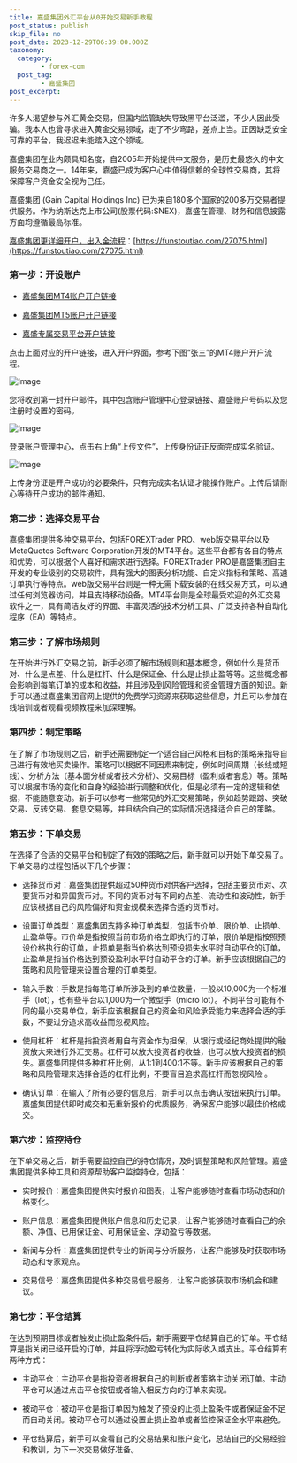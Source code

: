 ```yaml
---
title: 嘉盛集团外汇平台从0开始交易新手教程
post_status: publish
skip_file: no
post_date: 2023-12-29T06:39:00.000Z
taxonomy:
  category:
        - forex-com
  post_tag:
        - 嘉盛集团
post_excerpt: 
---
```

许多人渴望参与外汇黄金交易，但国内监管缺失导致黑平台泛滥，不少人因此受骗。我本人也曾寻求进入黄金交易领域，走了不少弯路，差点上当。正因缺乏安全可靠的平台，我迟迟未能踏入这个领域。

嘉盛集团在业内颇具知名度，自2005年开始提供中文服务，是历史最悠久的中文服务交易商之一。14年来，嘉盛已成为客户心中值得信赖的全球性交易商，其将保障客户资金安全视为己任。

嘉盛集团 (Gain Capital Holdings Inc) 已为来自180多个国家的200多万交易者提供服务。作为纳斯达克上市公司(股票代码:SNEX)，嘉盛在管理、财务和信息披露方面均遵循最高标准。

[嘉盛集团更详细开户，出入金流程](https://funstoutiao.com/27075.html)：[https://funstoutiao.com/27075.html](https://funstoutiao.com/27075.html)

### 第一步：开设账户

* [嘉盛集团MT4账户开户链接](https://s.ssgg.net/jsmt4)

* [嘉盛集团MT5账户开户链接](https://s.ssgg.net/jsmt5)

* [嘉盛专属交易平台开户链接](https://s.ssgg.net/js)

点击上面对应的开户链接，进入开户界面，参考下图“张三”的MT4账户开户流程。

![Image](https://prod-files-secure.s3.us-west-2.amazonaws.com/39ed1227-6d7d-4570-be36-9ccd4a2c4241/7a167aea-686b-400d-af59-4e18eb607a40/640.png?X-Amz-Algorithm=AWS4-HMAC-SHA256&X-Amz-Content-Sha256=UNSIGNED-PAYLOAD&X-Amz-Credential=ASIAZI2LB466ZPV32Y4B%2F20250912%2Fus-west-2%2Fs3%2Faws4_request&X-Amz-Date=20250912T161308Z&X-Amz-Expires=3600&X-Amz-Security-Token=IQoJb3JpZ2luX2VjELj%2F%2F%2F%2F%2F%2F%2F%2F%2F%2FwEaCXVzLXdlc3QtMiJHMEUCIDtAMR%2F6U87owjiS8t6kv5vOaU%2BEcQ3UaVGfjnFkyuZQAiEArPHBuKDkig6doxWo6QuaePInPhjTPs1B1hUxtH81VUUq%2FwMIMRAAGgw2Mzc0MjMxODM4MDUiDLr762M1Js%2FvLBK4eSrcAwK%2FiKTsgzrVuan0A3yRqWVVbdEmZbAkTY0iANqkpR5ltxZvKoOMbMxE2QIRGzpaT000kgB82wcHnCeNO7QCL7kavGgnqUe0OCjUXB4s96uyPgxC6acozt0GPoPrI1al6wg5b%2FfXlVWXuFWFhSmK1uBBbjBSvI9cb6lVE1PB06xy8xFCqc0roEcpJxcO7ev4J6l6VINR7OZCe6k6wghyYO3IhqkQEKkfZgnqyn30yzj354vVIWrUG2vevWh2RXfirc1SuJSxWEZ7oioGrONbaC1rP70hP37qcgz916APUWL1578XCpo6dTNr9XBrT%2F%2B%2F7U0nYeBHcOuKDqqDYNhCMZtBHN0ZXn7U3XiW1iGC0xJRyEOSa%2BkARWhRk83R70kdxKd%2FFfvlwsotAeEIjuRmtBP8K1Qh586ZvDueRiYeqErQcUYRjB5CyogyEXIgsqzzlD1NhWb9qccINjNtYzlPkcP2pQRzxoXCNt3Oan%2BeHvPpo8tLX3W1Sa6sSov15YU1BEObLnUIhyL3FebbRHmOsYGy7QRNwxPjhIccUSS6UMI%2FTIRTPBd3%2FC8NErIWPF62uKuS%2Fjq1OkIXS5pOFTuclUouxfqUqMbQMHhVKQmM52EPxC8Z9HpBGMhxyqIfMJKIkcYGOqUBhCohSqnvdkEhSfe5mdEnRpLwJB2IVp7Z7F95eaIrge1CuVmznhPIYhGrU7%2BZaHidhdYaQuCw5Txf5eILdoXtN%2FZlTlwBXrspzGJ4NwK%2BEyROluB4J4%2FL%2BFhFmOVc22axdTfNmixqc7QY37KjfVSJDS54gQT%2B12nCgYWtr7euI46mgAc0bQ1tEI1p15wjDROsyRSPW4YW6uKBWhdTSZV28LU0vZXV&X-Amz-Signature=9af418f132d68a3fe0ad5f7706d5b05e4d7d2ef5bedd53346c40ebe455e7fad9&X-Amz-SignedHeaders=host&x-amz-checksum-mode=ENABLED&x-id=GetObject)

您将收到第一封开户邮件，其中包含账户管理中心登录链接、嘉盛账户号码以及您注册时设置的密码。

![Image](https://prod-files-secure.s3.us-west-2.amazonaws.com/39ed1227-6d7d-4570-be36-9ccd4a2c4241/eaa1c6b3-2877-4284-a0e1-530e222c27fb/image.png?X-Amz-Algorithm=AWS4-HMAC-SHA256&X-Amz-Content-Sha256=UNSIGNED-PAYLOAD&X-Amz-Credential=ASIAZI2LB466ZPV32Y4B%2F20250912%2Fus-west-2%2Fs3%2Faws4_request&X-Amz-Date=20250912T161308Z&X-Amz-Expires=3600&X-Amz-Security-Token=IQoJb3JpZ2luX2VjELj%2F%2F%2F%2F%2F%2F%2F%2F%2F%2FwEaCXVzLXdlc3QtMiJHMEUCIDtAMR%2F6U87owjiS8t6kv5vOaU%2BEcQ3UaVGfjnFkyuZQAiEArPHBuKDkig6doxWo6QuaePInPhjTPs1B1hUxtH81VUUq%2FwMIMRAAGgw2Mzc0MjMxODM4MDUiDLr762M1Js%2FvLBK4eSrcAwK%2FiKTsgzrVuan0A3yRqWVVbdEmZbAkTY0iANqkpR5ltxZvKoOMbMxE2QIRGzpaT000kgB82wcHnCeNO7QCL7kavGgnqUe0OCjUXB4s96uyPgxC6acozt0GPoPrI1al6wg5b%2FfXlVWXuFWFhSmK1uBBbjBSvI9cb6lVE1PB06xy8xFCqc0roEcpJxcO7ev4J6l6VINR7OZCe6k6wghyYO3IhqkQEKkfZgnqyn30yzj354vVIWrUG2vevWh2RXfirc1SuJSxWEZ7oioGrONbaC1rP70hP37qcgz916APUWL1578XCpo6dTNr9XBrT%2F%2B%2F7U0nYeBHcOuKDqqDYNhCMZtBHN0ZXn7U3XiW1iGC0xJRyEOSa%2BkARWhRk83R70kdxKd%2FFfvlwsotAeEIjuRmtBP8K1Qh586ZvDueRiYeqErQcUYRjB5CyogyEXIgsqzzlD1NhWb9qccINjNtYzlPkcP2pQRzxoXCNt3Oan%2BeHvPpo8tLX3W1Sa6sSov15YU1BEObLnUIhyL3FebbRHmOsYGy7QRNwxPjhIccUSS6UMI%2FTIRTPBd3%2FC8NErIWPF62uKuS%2Fjq1OkIXS5pOFTuclUouxfqUqMbQMHhVKQmM52EPxC8Z9HpBGMhxyqIfMJKIkcYGOqUBhCohSqnvdkEhSfe5mdEnRpLwJB2IVp7Z7F95eaIrge1CuVmznhPIYhGrU7%2BZaHidhdYaQuCw5Txf5eILdoXtN%2FZlTlwBXrspzGJ4NwK%2BEyROluB4J4%2FL%2BFhFmOVc22axdTfNmixqc7QY37KjfVSJDS54gQT%2B12nCgYWtr7euI46mgAc0bQ1tEI1p15wjDROsyRSPW4YW6uKBWhdTSZV28LU0vZXV&X-Amz-Signature=0a16cef625cbc082ee6c2020d1b94f67b1bc6464179f093212ca80559c1e85de&X-Amz-SignedHeaders=host&x-amz-checksum-mode=ENABLED&x-id=GetObject)

登录账户管理中心，点击右上角“上传文件”，上传身份证正反面完成实名验证。

![Image](https://prod-files-secure.s3.us-west-2.amazonaws.com/39ed1227-6d7d-4570-be36-9ccd4a2c4241/54090639-09fc-46b4-a135-e0289f707147/image.png?X-Amz-Algorithm=AWS4-HMAC-SHA256&X-Amz-Content-Sha256=UNSIGNED-PAYLOAD&X-Amz-Credential=ASIAZI2LB466ZPV32Y4B%2F20250912%2Fus-west-2%2Fs3%2Faws4_request&X-Amz-Date=20250912T161308Z&X-Amz-Expires=3600&X-Amz-Security-Token=IQoJb3JpZ2luX2VjELj%2F%2F%2F%2F%2F%2F%2F%2F%2F%2FwEaCXVzLXdlc3QtMiJHMEUCIDtAMR%2F6U87owjiS8t6kv5vOaU%2BEcQ3UaVGfjnFkyuZQAiEArPHBuKDkig6doxWo6QuaePInPhjTPs1B1hUxtH81VUUq%2FwMIMRAAGgw2Mzc0MjMxODM4MDUiDLr762M1Js%2FvLBK4eSrcAwK%2FiKTsgzrVuan0A3yRqWVVbdEmZbAkTY0iANqkpR5ltxZvKoOMbMxE2QIRGzpaT000kgB82wcHnCeNO7QCL7kavGgnqUe0OCjUXB4s96uyPgxC6acozt0GPoPrI1al6wg5b%2FfXlVWXuFWFhSmK1uBBbjBSvI9cb6lVE1PB06xy8xFCqc0roEcpJxcO7ev4J6l6VINR7OZCe6k6wghyYO3IhqkQEKkfZgnqyn30yzj354vVIWrUG2vevWh2RXfirc1SuJSxWEZ7oioGrONbaC1rP70hP37qcgz916APUWL1578XCpo6dTNr9XBrT%2F%2B%2F7U0nYeBHcOuKDqqDYNhCMZtBHN0ZXn7U3XiW1iGC0xJRyEOSa%2BkARWhRk83R70kdxKd%2FFfvlwsotAeEIjuRmtBP8K1Qh586ZvDueRiYeqErQcUYRjB5CyogyEXIgsqzzlD1NhWb9qccINjNtYzlPkcP2pQRzxoXCNt3Oan%2BeHvPpo8tLX3W1Sa6sSov15YU1BEObLnUIhyL3FebbRHmOsYGy7QRNwxPjhIccUSS6UMI%2FTIRTPBd3%2FC8NErIWPF62uKuS%2Fjq1OkIXS5pOFTuclUouxfqUqMbQMHhVKQmM52EPxC8Z9HpBGMhxyqIfMJKIkcYGOqUBhCohSqnvdkEhSfe5mdEnRpLwJB2IVp7Z7F95eaIrge1CuVmznhPIYhGrU7%2BZaHidhdYaQuCw5Txf5eILdoXtN%2FZlTlwBXrspzGJ4NwK%2BEyROluB4J4%2FL%2BFhFmOVc22axdTfNmixqc7QY37KjfVSJDS54gQT%2B12nCgYWtr7euI46mgAc0bQ1tEI1p15wjDROsyRSPW4YW6uKBWhdTSZV28LU0vZXV&X-Amz-Signature=fc12e08f9dca1717f8266f373a99ef8fd2607b34f51c7f30d7e9cb47d6c065e7&X-Amz-SignedHeaders=host&x-amz-checksum-mode=ENABLED&x-id=GetObject)

上传身份证是开户成功的必要条件，只有完成实名认证才能操作账户。上传后请耐心等待开户成功的邮件通知。

### 第二步：选择交易平台

嘉盛集团提供多种交易平台，包括FOREXTrader PRO、web版交易平台以及MetaQuotes Software Corporation开发的MT4平台。这些平台都有各自的特点和优势，可以根据个人喜好和需求进行选择。FOREXTrader PRO是嘉盛集团自主开发的专业级别的交易软件，具有强大的图表分析功能、自定义指标和策略、高速订单执行等特点。web版交易平台则是一种无需下载安装的在线交易方式，可以通过任何浏览器访问，并且支持移动设备。MT4平台则是全球最受欢迎的外汇交易软件之一，具有简洁友好的界面、丰富灵活的技术分析工具、广泛支持各种自动化程序（EA）等特点。

### 第三步：了解市场规则

在开始进行外汇交易之前，新手必须了解市场规则和基本概念，例如什么是货币对、什么是点差、什么是杠杆、什么是保证金、什么是止损止盈等等。这些概念都会影响到每笔订单的成本和收益，并且涉及到风险管理和资金管理方面的知识。新手可以通过嘉盛集团官网上提供的免费学习资源来获取这些信息，并且可以参加在线培训或者观看视频教程来加深理解。

### 第四步：制定策略

在了解了市场规则之后，新手还需要制定一个适合自己风格和目标的策略来指导自己进行有效地买卖操作。策略可以根据不同因素来制定，例如时间周期（长线或短线）、分析方法（基本面分析或者技术分析）、交易目标（盈利或者套息）等。策略可以根据市场的变化和自身的经验进行调整和优化，但是必须有一定的逻辑和依据，不能随意变动。新手可以参考一些常见的外汇交易策略，例如趋势跟踪、突破交易、反转交易、套息交易等，并且结合自己的实际情况选择适合自己的策略。

### 第五步：下单交易

在选择了合适的交易平台和制定了有效的策略之后，新手就可以开始下单交易了。下单交易的过程包括以下几个步骤：

* 选择货币对：嘉盛集团提供超过50种货币对供客户选择，包括主要货币对、次要货币对和异国货币对。不同的货币对有不同的点差、流动性和波动性，新手应该根据自己的风险偏好和资金规模来选择合适的货币对。

* 设置订单类型：嘉盛集团支持多种订单类型，包括市价单、限价单、止损单、止盈单等。市价单是指按照当前市场价格立即执行的订单，限价单是指按照预设价格执行的订单，止损单是指当价格达到预设损失水平时自动平仓的订单，止盈单是指当价格达到预设盈利水平时自动平仓的订单。新手应该根据自己的策略和风险管理来设置合理的订单类型。

* 输入手数：手数是指每笔订单所涉及到的单位数量，一般以10,000为一个标准手（lot），也有些平台以1,000为一个微型手（micro lot）。不同平台可能有不同的最小交易单位，新手应该根据自己的资金和风险承受能力来选择合适的手数，不要过分追求高收益而忽视风险。

* 使用杠杆：杠杆是指投资者用自有资金作为担保，从银行或经纪商处提供的融资放大来进行外汇交易。杠杆可以放大投资者的收益，也可以放大投资者的损失。嘉盛集团提供多种杠杆比例，从1:1到400:1不等。新手应该根据自己的策略和风险管理来选择合适的杠杆比例，不要盲目追求高杠杆而忽视风险 。

* 确认订单：在输入了所有必要的信息后，新手可以点击确认按钮来执行订单。嘉盛集团提供即时成交和无重新报价的优质服务，确保客户能够以最佳价格成交。

### 第六步：监控持仓

在下单交易之后，新手需要监控自己的持仓情况，及时调整策略和风险管理。嘉盛集团提供多种工具和资源帮助客户监控持仓，包括：

* 实时报价：嘉盛集团提供实时报价和图表，让客户能够随时查看市场动态和价格变化。

* 账户信息：嘉盛集团提供账户信息和历史记录，让客户能够随时查看自己的余额、净值、已用保证金、可用保证金、浮动盈亏等数据。

* 新闻与分析：嘉盛集团提供专业的新闻与分析服务，让客户能够及时获取市场动态和专家观点。

* 交易信号：嘉盛集团提供多种交易信号服务，让客户能够获取市场机会和建议。

### 第七步：平仓结算

在达到预期目标或者触发止损止盈条件后，新手需要平仓结算自己的订单。平仓结算是指关闭已经开启的订单，并且将浮动盈亏转化为实际收入或支出。平仓结算有两种方式：

* 主动平仓：主动平仓是指投资者根据自己的判断或者策略主动关闭订单。主动平仓可以通过点击平仓按钮或者输入相反方向的订单来实现。

* 被动平仓：被动平仓是指订单因为触发了预设的止损止盈条件或者保证金不足而自动关闭。被动平仓可以通过设置止损止盈单或者监控保证金水平来避免。

* 平仓结算后，新手可以查看自己的交易结果和账户变化，总结自己的交易经验和教训，为下一次交易做好准备。